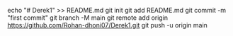 echo "# Derek1" >> README.md
git init
git add README.md
git commit -m "first commit"
git branch -M main
git remote add origin https://github.com/Rohan-dhoni07/Derek1.git
git push -u origin main